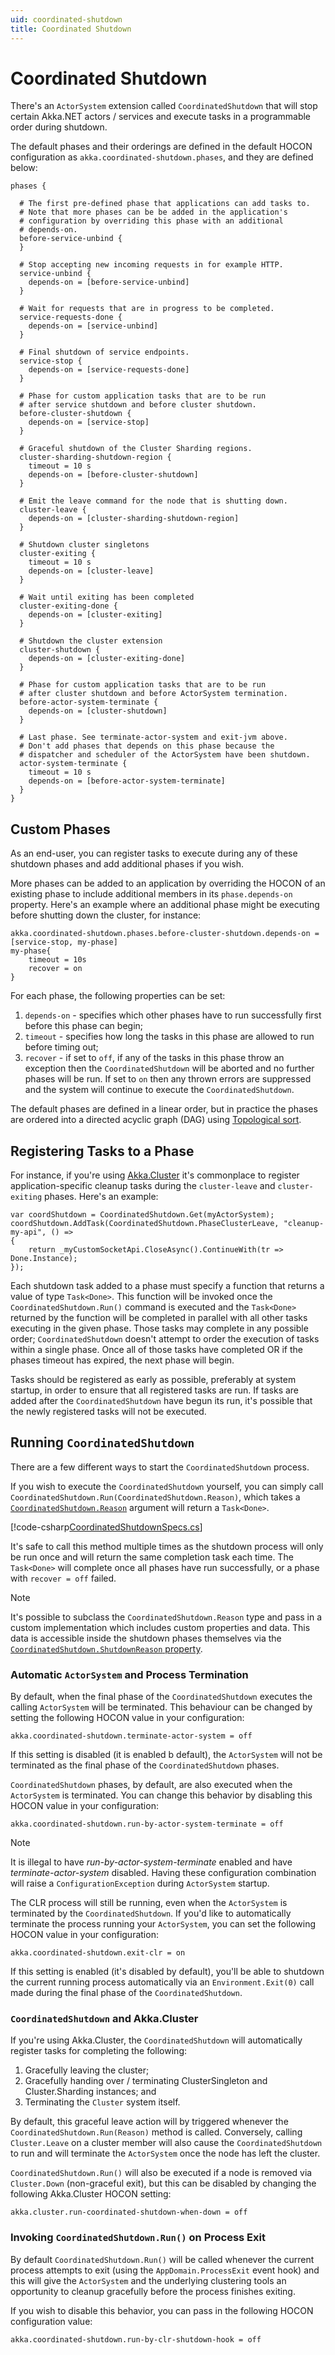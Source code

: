 ```yaml
---
uid: coordinated-shutdown
title: Coordinated Shutdown
---
```

# Coordinated Shutdown
There's an `ActorSystem` extension called `CoordinatedShutdown` that will stop certain Akka.NET actors / services and execute tasks in a programmable order during shutdown.

The default phases and their orderings are defined in the default HOCON configuration as `akka.coordinated-shutdown.phases`, and they are defined below:

```
phases {

  # The first pre-defined phase that applications can add tasks to.
  # Note that more phases can be be added in the application's
  # configuration by overriding this phase with an additional 
  # depends-on.
  before-service-unbind {
  }

  # Stop accepting new incoming requests in for example HTTP.
  service-unbind {
    depends-on = [before-service-unbind]
  }
  
  # Wait for requests that are in progress to be completed.
  service-requests-done {
    depends-on = [service-unbind]
  }
  
  # Final shutdown of service endpoints.
  service-stop {
    depends-on = [service-requests-done]
  }
  
  # Phase for custom application tasks that are to be run
  # after service shutdown and before cluster shutdown.
  before-cluster-shutdown {
    depends-on = [service-stop]
  }
  
  # Graceful shutdown of the Cluster Sharding regions.
  cluster-sharding-shutdown-region {
    timeout = 10 s
    depends-on = [before-cluster-shutdown]
  }
  
  # Emit the leave command for the node that is shutting down.
  cluster-leave {
    depends-on = [cluster-sharding-shutdown-region]
  }
  
  # Shutdown cluster singletons
  cluster-exiting {
    timeout = 10 s
    depends-on = [cluster-leave]
  }
  
  # Wait until exiting has been completed
  cluster-exiting-done {
    depends-on = [cluster-exiting]
  }
  
  # Shutdown the cluster extension
  cluster-shutdown {
    depends-on = [cluster-exiting-done]
  }
  
  # Phase for custom application tasks that are to be run
  # after cluster shutdown and before ActorSystem termination.
  before-actor-system-terminate {
    depends-on = [cluster-shutdown]
  }
  
  # Last phase. See terminate-actor-system and exit-jvm above.
  # Don't add phases that depends on this phase because the 
  # dispatcher and scheduler of the ActorSystem have been shutdown. 
  actor-system-terminate {
    timeout = 10 s
    depends-on = [before-actor-system-terminate]
  }
}
```

## Custom Phases

As an end-user, you can register tasks to execute during any of these shutdown phases and add additional phases if you wish.

More phases can be added to an application by overriding the HOCON of an existing phase to include additional members in its `phase.depends-on` property. Here's an example where an additional phase might be executing before shutting down the cluster, for instance:

```
akka.coordinated-shutdown.phases.before-cluster-shutdown.depends-on = [service-stop, my-phase]
my-phase{
	timeout = 10s
	recover = on
}
```

For each phase, the following properties can be set:

1. `depends-on` - specifies which other phases have to run successfully first before this phase can begin;
2. `timeout` - specifies how long the tasks in this phase are allowed to run before timing out;
3. `recover` - if set to `off`, if any of the tasks in this phase throw an exception then the `CoordinatedShutdown` will be aborted and no further phases will be run. If set to `on` then any thrown errors are suppressed and the system will continue to execute the `CoordinatedShutdown`.

The default phases are defined in a linear order, but in practice the phases are ordered into a directed acyclic graph (DAG) using [Topological sort](https://en.wikipedia.org/wiki/Topological_sorting).

## Registering Tasks to a Phase

For instance, if you're using [Akka.Cluster](xref:cluster-overview) it's commonplace to register application-specific cleanup tasks during the `cluster-leave` and `cluster-exiting` phases. Here's an example:

```
var coordShutdown = CoordinatedShutdown.Get(myActorSystem);
coordShutdown.AddTask(CoordinatedShutdown.PhaseClusterLeave, "cleanup-my-api", () =>
{
	return _myCustomSocketApi.CloseAsync().ContinueWith(tr => Done.Instance);
});
```

Each shutdown task added to a phase must specify a function that returns a value of type `Task<Done>`. This function will be invoked once the `CoordinatedShutdown.Run()` command is executed and the `Task<Done>` returned by the function will be completed in parallel with all other tasks executing in the given phase. Those tasks may complete in any possible order; `CoordinatedShutdown` doesn't attempt to order the execution of tasks within a single phase. Once all of those tasks have completed OR if the phases timeout has expired, the next phase will begin.

Tasks should be registered as early as possible, preferably at system startup, in order to ensure that all registered tasks are run. If tasks are added after the `CoordinatedShutdown` have begun its run, it's possible that the newly registered tasks will not be executed.

## Running `CoordinatedShutdown` 
There are a few different ways to start the `CoordinatedShutdown` process.

If you wish to execute the `CoordinatedShutdown` yourself, you can simply call `CoordinatedShutdown.Run(CoordinatedShutdown.Reason)`, which takes a [`CoordinatedShutdown.Reason`](/api/Akka.Actor.CoordinatedShutdown.Reason.html) argument will return a `Task<Done>`. 

[!code-csharp[CoordinatedShutdownSpecs.cs](../../../src/core/Akka.Docs.Tests/Actors/CoordinatedShutdownSpecs.cs?name=coordinated-shutdown-builtin)]

It's safe to call this method multiple times as the shutdown process will only be run once and will return the same completion task each time. The `Task<Done>` will complete once all phases have run successfully, or a phase with `recover = off` failed.

> [!NOTE] 
> It's possible to subclass the `CoordinatedShutdown.Reason` type and pass in a custom implementation which includes custom properties and data. This data is accessible inside the shutdown phases themselves via the [`CoordinatedShutdown.ShutdownReason` property](/api/Akka.Actor.CoordinatedShutdown.html#Akka_Actor_CoordinatedShutdown_ShutdownReason).

### Automatic `ActorSystem` and Process Termination
By default, when the final phase of the `CoordinatedShutdown` executes the calling `ActorSystem` will be terminated. This behaviour can be changed by setting the following HOCON value in your configuration:

```
akka.coordinated-shutdown.terminate-actor-system = off
```
If this setting is disabled (it is enabled b default), the `ActorSystem` will not be terminated as the final phase of the `CoordinatedShutdown` phases.

`CoordinatedShutdown` phases, by default, are also executed when the `ActorSystem` is terminated. You can change this behavior by disabling this HOCON value in your configuration:

```
akka.coordinated-shutdown.run-by-actor-system-terminate = off
```

> [!NOTE]
> It is illegal to have _run-by-actor-system-terminate_ enabled and have _terminate-actor-system_ disabled. Having these configuration combination will raise a `ConfigurationException` during `ActorSystem` startup.

The CLR process will still be running, even when the `ActorSystem` is terminated by the `CoordinatedShutdown`. If you'd like to automatically terminate the process running your `ActorSystem`, you can set the following HOCON value in your configuration:

```
akka.coordinated-shutdown.exit-clr = on
```

If this setting is enabled (it's disabled by default), you'll be able to shutdown the current running process automatically via an `Environment.Exit(0)` call made during the final phase of the `CoordinatedShutdown`.

### `CoordinatedShutdown` and Akka.Cluster
If you're using Akka.Cluster, the `CoordinatedShutdown` will automatically register tasks for completing the following:

1. Gracefully leaving the cluster;
2. Gracefully handing over / terminating ClusterSingleton and Cluster.Sharding instances; and
3. Terminating the `Cluster` system itself.

By default, this graceful leave action will by triggered whenever the `CoordinatedShutdown.Run(Reason)` method is called. Conversely, calling `Cluster.Leave` on a cluster member will also cause the `CoordinatedShutdown` to run and will terminate the `ActorSystem` once the node has left the cluster.

`CoordinatedShutdown.Run()` will also be executed if a node is removed via `Cluster.Down` (non-graceful exit), but this can be disabled by changing the following Akka.Cluster HOCON setting:

```
akka.cluster.run-coordinated-shutdown-when-down = off
```

### Invoking `CoordinatedShutdown.Run()` on Process Exit
By default `CoordinatedShutdown.Run()` will be called whenever the current process attempts to exit (using the `AppDomain.ProcessExit` event hook) and this will give the `ActorSystem` and the underlying clustering tools an opportunity to cleanup gracefully before the process finishes exiting.

If you wish to disable this behavior, you can pass in the following HOCON configuration value:

```
akka.coordinated-shutdown.run-by-clr-shutdown-hook = off
```
